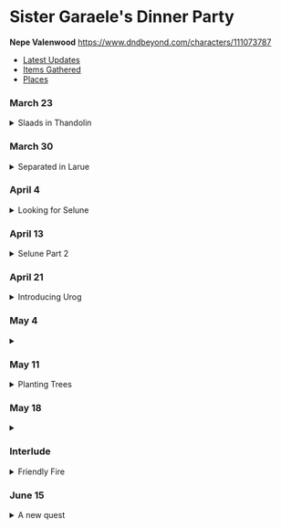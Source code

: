 # Sister Garaele's Dinner Party

**Nepe Valenwood**  https://www.dndbeyond.com/characters/111073787

- [Latest Updates](#eof)
- [Items Gathered](https://github.com/lkemery/Nepe/blob/main/items.md#items-gathered)
- [Places](places.md)


### March 23
<details>
<summary> Slaads in Thandolin </summary>

```
Aspen Casted Divination with Poor Rustle and saw a battle where Nepe and Balazar almost Die.
Based on the vision we're going to appeal to Selune to help us with the upcoming battle.
We see Slaad Tracks into Thandolin. Then they turn into regular tracks size of regular men into town.
We check with Tolbin at the Stonhill in regarding the strangers. He mentions Harbon left and came back.
A Slaad took over Harbon's form!
Outisde in Harbon Westors shed, he returns to slaad form. Casted Fireball on the Slaad and destroy the slaad.
Killed the Gray, Red and Death Slaad in Thandolin
We have a long Rest after the battle
Town is missing the tavern boy.
We take off to Silver Moon to see if we can talk/commune with Selune.
Aspen Lands on a path in trees similar to the ones in the Book Lore of Larue.
Balazar in edge of cave above the forest.
I wound up in the place where we Long rested in the Book Lore of Larue.
```

</details>


### March 30
<details>
<summary>Separated in Larue</summary>

```
All characters separated in Larue. 

Balazar in cave lost bag of holding, has Nepe's cloak and Aspens staff

Found's Nepe's Lute
Edge of the stream, with Aspens cloak and and missing my bracelet. 
Nepe find the bag of holding. I start walking back towards the Great Elm tree.
Aspen missing bracelet and cloak, she finds balazars weapons.
Killed a Berzerker and add great axe added to bag of holding
Aspen and Nepe Meet up and find Varys and Sarlel
Hen egg size garnet, amethyst, aquamarine, pink tourmaline, ...., ....
- Boat Use: Shrimpkin - row open fold
Picking up crystal quarts
Small stack of uncut gems.

Took a short Rest
```

</details>


### April 4
<details>
<summary> Looking for Selune </summary>

```
Attacked By ghasts 

Malaar tells to leave as we land on the island
We find 600 pea sized garnets. 

We fight 

Gargoyles 
Dao 
Behir: https://www.dndbeyond.com/monsters/16804-behir
- Neep got swallowed and killed by the Behir
- saved by balazar

The bile from the Behir is good for polychrome potion.  We bottle two, great for changing your colors.  
We find the Avatar of Selune.  
We rest in the tiny hut with the Avatar. 
```

</details> 

### April 13 
<details> 
<summary>Selune Part 2</summary>

```
So Aspen went ahead with the Avatar and scouted before they left to meet up with Selune

Found a duck boat 
- "waddle" is word for forward
- "quack" word for stop
- The rudder allow for stearing

I pickup up Balazar and we go to the next room where Nepe messes with a Cloaker. 
https://www.dndbeyond.com/monsters/16826-cloaker

Balazar got hit by the brown note.  Pooped his pants 
Nepe and Balazar are frightened

Take the duck boat to an area we couldn't explore before. 

We find 4 baskalisks with a peice of the axe. Kill all 4. 

https://www.dndbeyond.com/monsters/16801-basilisk

Found the googles "Eyes of Minute Seeing".  
+advantange of investigation while examining 

After killing the Trolls under one bed: 
- greater healing potion
- quiver of 20 silvered arrows
- Gnome sized Wooden set of dentures with mother of perls. 

Under the second bed: 
- Sack of 120G 900s 
- Found other peice of axe 

Under third bed: 
- 4 gems unknown

8 bezerkers fought but 5 were enclosed in a bead of force.  (have 2 left)
https://www.dndbeyond.com/magic-items/4583-bead-of-force

- 3 Pickaxes of Force ( +2 strength modifiers )
```

</details> 

### April 21 
<details> 
<summary>Introducing Urog</summary>

```
Aspen is back with Sarel who absorbs the unicorn and turns into Selune.  

Varis explained to Selune what kind of trouble our party.   

Balazar get his axed fixed.  

Selune asks us to seal off the Underdark and put Varyis on the Throne.  

Large Half Orc Berzerker wearing Armor and has a Long Lance.  His name is Urog DaBub.  

We take a long rest.  

Varis teleports us back to Stone Hill Inn, but we travel back to Trancendor Mannor. 

We meet the Fighter Hafling Bruce who can turn into a Giant.  

However we know there are two more slaads left.  A Blue and a Green Slaads are still on the Loose.  

Falcons Hunting Lodge has a bunch of Orcs  

We are teleported to Falcons hunting lodge to help. 

We killed abunch of orcs and found out that Lord Never hired these Orcs to be apart of his army.  

Selune is trying trying to close the underdark with a Ent Tree

```

</details> 


### May 4 
<details>
<summary></summary>
</details> 

### May 11
<details>
<summary>Planting Trees</summary>

```
Varis Transports the party to Neverwinter Library (House of Knowledge).
Party planted an Ent tree in the library grounds to seal off the underdark
Party planted an Ent tree in the graveyard, fought skeletons and bone monsters
Party planted an Ent tree in Chasm District, fought 3 assassins
Party took a long rest at the Library.
```

</details>

### May 18 
<details>
<summary></summary>

```
Party planted an Ent tree in the back of the castle and was attacked by monsters
Party planted an Ent tree in the front of the castle 
Attacked by 9 knights and a dark paladin...party nearly died, Urag died. 
Aspen was turned into an Ape and flung Poo.. Nepe takes mental notes.. 

After killing the enemies, Lissett and Allessaria emerge from the 
castle as Varis and Selune enter castle grounds.
Varis accidentally killed Lissett and Allessaria with a fireball.

```
</details>

### Interlude 

<details>
<summary>Friendly Fire</summary>

Along a crowded street headed to the waterfront, two dock workers shoot the breeze.

“Did you hear the throne changed hands again?”

“Really?! I just got used to the new queen, or rather I got used to avoiding the new queen’s minions. Who’s the new ruler?”

“Varis Galanodel. He used to work for the queen, I think”

“Wait, wasn’t he in charge of the library for a while? I’m pretty sure that’s ‘the disorganized goober’ that Atlavast used to complain about on trivia nights. Something about a new card catalog, maybe?”

“Yeah, that’s the same guy. Some adventurers overthrew the queen or something, I guess he was the next choice. Maybe he’ll be better, or at least less cruel than the last two. I also heard Varis’s queen is a goddess”

“That good looking, huh?”

“No, I mean, yeah, she’s gorgeous, but I was saying she’s literally a goddess. Goddess of a silver forest or maybe nature in general, I can’t remember”

“Think the new guy will be any good?”

“I mean, he can’t be worse. Seems like he’s on the right track. There’s a justice system now, so no more vengeful guards locking people away. Apparently, you have to prove someone did something wrong before execution, and get this, they even get a chance to defend themselves! He also has a plan for kid’s schools, if you can believe it. I guess instead of apprenticeships, kids will go to school for a bit. I don’t know, I feel like the workforce is going to miss the 6-12 year olds that made up the backbone of menial labor.”

“Who is gonna pay for all of that? Taxes will be crushing”

“That’s the thing, I think for now a lot of the process is being funded by the nobles. I think they’re paying more and nothing is changing for us. I think it's penance for the way they treated the chasm district under the queen. He was going to throw them out of the city and take over the trade houses if they didn’t agree. After word spread about how he fire-balled the queen and her priestess, they all buckled pretty quick”

“Did you hear about the big party at the castle last week?”

“No, what was it for?”

“I heard it was in honor of the group of adventurers, probably the same ones that overthrew the queen”

“Oh, right. The fiery freaks? The friendly feinds? The fainting fairies? Gosh, what was their name? They planted all the talking trees too, right?

“Those are treants, they sealed off the underdark and reinforced the city, acting as eyes and ears for any imminent danger. And the adventurers are called The Friendly Fire. Varis named them protectors of the city, so they’re at least on our side and not just a bunch of money hungry mercenaries”

“Their name could be better”

“Regardless, I’m sure Varis will ask them to help keep the city safe, maybe even make improvements, like with the trees”

</details>

<a id="eof">  </a>
### June 15
<details>
<summary> A new quest </summary>

```
-The party visited the new concert hall, played some game of chance and Nepe played music for the concert hall where she played 3 songs and won wide acclaim for her "Brown Note" song.
-At the concert hall we met a high elf sorcerer named Olinath, who agreed to accompany us on our next adventure.  
-Aspen scouted the Pirate base, and determined that there is no easy way to get into the floating island, but determined that the party could take a boat to nearby the island then fly up to it.  It does not appear to have a guard stationed.  There are a few boats moored at the base of the chain, but no discernable way to get up to the floating island.  
-Varis transported the party to Phandalin, where we determined that our home base is in good shape, and the south woods are being cut down to expand the farmland (Apples & Mushrooms).  Aspen casted plant growth on the mushroom farm, causing some distress to the gardeners trying to keep up. Received 1000 gold from the company profits, 2 potions of flying, and sent a message to Adabra for potions of speed, heroism and invisibility.  Transported samples of wine back to Varis to build the business.  
-Visited the House of Knowledge, helped Atlavast find some books to support the school.  Also found a book, Zepherian Tome, that Bruce was able to decipher with his knowledge of the giant language.  The Book has a trapped Genie named Gaze Azam that wants to be set free.  The genie was helping the wizard, Zikron build a flying castle when he trapped him in the book.  The genie said the only way to be set free was if the wizard dies, or intentionally sets the genie free.  If freed, the genie agreed to help the party finish the floating castle, and grant 1 wish.  The wizard is located near Waterdeep.  
-The party decided to go to confront the wizard and went to the docks to book passage to Waterdeep, but found that a massive amount of deep sea creatures were being pushed out from the depths into fisherman nets.  The party investigated the strange occurrence bringing the fish up from the depths by joining the crew of a fishing boat.  While fishing, 2 large ~16-20 foot hunter sharks attacked the party and one was killed by the fishermen, and promptly pulled underwater by a massive force.  The other shark fled that force. The party determined that whatever could eat that giant shark was massive indeed.  The fishing boat captain worried that whatever it was could cause major carnage in Neverwinter.  
-Upon returning we stopped at the Tradehouse where we traded 350 garnets for the Amulet of Health.  The vendor, Volen, also had a Belt of Hill Giant Strength.  Balazar said if a belt of Storm, Cloud or Fire Giant Strength came in his possession let us know first.  He promised with the offering of a copper bowl with inlaid lapis luzi.  Additionally, Nepe insisted on buying Balazar some pants.  He received compliments on the stylish Navy Blue pants with gold slashes and crowds stopped giving him an abnormally wide berth.
-The party reported the incident with the sea monster to Varis, who is going to put the city guard on alert and prepare plans for evacuation.
-The party then decided to get teleported to Phandalin, then transit by land to Waterdeep in effort to find the wizard and set the genie free.  
3 story lines:
1. Free the genie, get a floating castle (A way to assault the Pirates Island?) A wish (for Nepe to forget the Brown note song?)
2. Free the pirates from their floating island
3. Save the town from the giant sea beast
```
</details>













